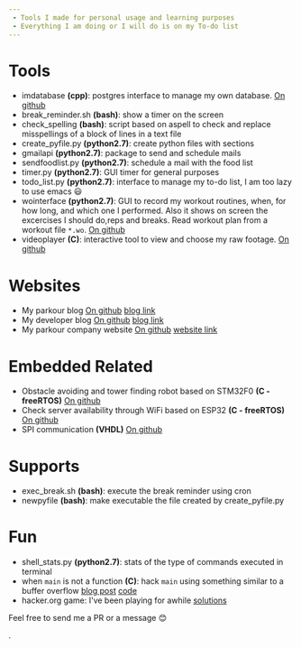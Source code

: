 ```yaml
---
 - Tools I made for personal usage and learning purposes
 - Everything I am doing or I will do is on my To-do list
---
```

# Tools
* imdatabase **(cpp)**: postgres interface to manage my own database. [On github](https://github.com/daleonpz/imdatabase)
* break_reminder.sh **(bash)**: show a timer on the screen 
* check_spelling **(bash)**: script based on aspell to check and replace misspellings of a block of lines in a text file
* create_pyfile.py **(python2.7)**: create python files with sections
* gmailapi **(python2.7)**: package to send and schedule mails
* sendfoodlist.py **(python2.7)**: schedule a mail with the food list
* timer.py **(python2.7)**: GUI timer for general purposes
* todo_list.py **(python2.7)**: interface to manage my to-do list, I am too lazy to use emacs :smiley:
* wointerface **(python2.7)**: GUI to record my workout routines, when, for how long, and which one I performed. Also it shows on screen the excercises I should do,reps and breaks. Read workout plan from a workout file `*.wo`. [On github](https://github.com/daleonpz/workout-manager)
* videoplayer **(C)**: interactive tool to view and choose my raw footage. [On github](https://github.com/daleonpz/dnl_tools/tree/master/tools/C/videoplayer)

# Websites
* My parkour blog [On github](https://github.com/daleonpz/daleonpz.github.io) [blog link](https://myparkourjournal.com/) 
* My developer blog [On github](https://github.com/daleonpz/blog) [blog link](https://daleonpz.com)
* My parkour company website [On github](https://github.com/innermovement/innermovement.github.io) [website link](https://innermovementproject.com/)

# Embedded Related 
* Obstacle avoiding and tower finding robot based on STM32F0 **(C - freeRTOS)** [On github](https://github.com/eselabr2d2/ESM_lab_project)
* Check server availability through WiFi based on ESP32 **(C - freeRTOS)** [On github](https://github.com/daleonpz/misc/tree/master/C/ESP32_server_availability)
* SPI communication **(VHDL)** [On github](https://github.com/daleonpz/misc/tree/master/vhdl/serial_comm) 


# Supports 
* exec_break.sh **(bash)**: execute the break reminder using cron
* newpyfile **(bash)**: make executable the file created by create_pyfile.py

# Fun
* shell_stats.py **(python2.7)**: stats of the type of commands executed in terminal
* when `main` is not a function **(C)**: hack `main` using something similar to a buffer overflow [blog post](https://daleonpz.com/blog/hack-main) [code](https://github.com/daleonpz/blog/tree/master/_code/posts/hack-main)
* hacker.org game: I've been playing for awhile [solutions](https://github.com/daleonpz/misc/tree/master/onlineGames/hacker.org)

Feel free to send me a PR or a message :blush:


.


